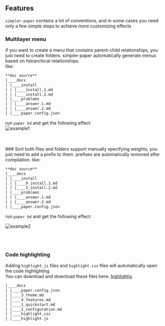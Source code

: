 ## Features    
`simpler-paper` contains a lot of conventions, 
and in some cases you need only a few simple steps to achieve more customizing effects


### Multilayer menu  
if you want to create a menu that contains parent-child relationships, you just need to create folders.
simpler-paper automatically generate menus based on hierarchical relationships.  
like:   

```html   
**doc source**
|____docs
| |____install
| | |____install.1.md
| | |____install.2.md
| |____problems
| | |____answer.1.md
| | |____answer.2.md
| |____paper.config.json

```  
run `paper bd` and get the following effect:     
![example1](http://static.wittsay.cc/simpler-paper-examples-1.png?imageView2/2/w/850/h/300/)



<br/>
<br/>
### Sort  
both files and folders support manually specifying weights, you just need to add a prefix to them.
prefixes are automatically removed after compilation.  
like:   

```html  
**doc source**
|____docs
| |____install
| | |____9_install.1.md
| | |____5_install.2.md
| |____problems
| | |____answer.1.md
| | |____answer.2.md
| |____paper.config.json
```  
run `paper bd` and get the following effect:    
    
![example2](http://static.wittsay.cc/simpler-paper-examples-2.png?imageView2/2/w/850/h/300/)  

<br/>
<br/>

### Code highlighting  
Adding `highlight.js` files and `highlight.css` files will automatically open the code highlighting  
You can download and download these files here: [highlightjs](https://highlightjs.org/download/)

```html
|____docs
| |____paper.config.json
| |____3_theme.md
| |____4_features.md
| |____1_quickstart.md
| |____2_configuration.md
| |____highlight.css
| |____highlight.js

```  







